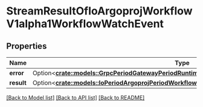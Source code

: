 # StreamResultOfIoArgoprojWorkflowV1alpha1WorkflowWatchEvent

## Properties

Name | Type | Description | Notes
------------ | ------------- | ------------- | -------------
**error** | Option<[**crate::models::GrpcPeriodGatewayPeriodRuntimePeriodStreamError**](grpc.gateway.runtime.StreamError.md)> |  | [optional]
**result** | Option<[**crate::models::IoPeriodArgoprojPeriodWorkflowPeriodV1alpha1PeriodWorkflowWatchEvent**](io.argoproj.workflow.v1alpha1.WorkflowWatchEvent.md)> |  | [optional]

[[Back to Model list]](../README.md#documentation-for-models) [[Back to API list]](../README.md#documentation-for-api-endpoints) [[Back to README]](../README.md)



